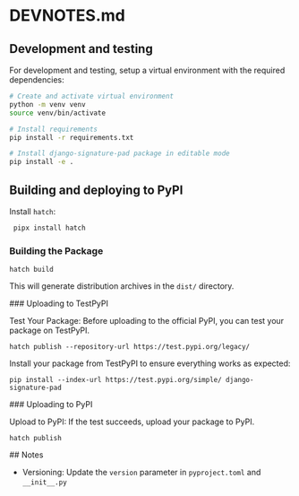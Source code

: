 # DEVNOTES.md

## Development and testing

For development and testing, setup a virtual environment with the required dependencies:

```bash
# Create and activate virtual environment
python -m venv venv
source venv/bin/activate

# Install requirements
pip install -r requirements.txt

# Install django-signature-pad package in editable mode
pip install -e .
```

## Building and deploying to PyPI

Install `hatch`:

```bash
 pipx install hatch
```

### Building the Package

`hatch build`

This will generate distribution archives in the `dist/` directory.

### Uploading to TestPyPI

Test Your Package: Before uploading to the official PyPI, you can test your package on TestPyPI.

`hatch publish --repository-url https://test.pypi.org/legacy/`

Install your package from TestPyPI to ensure everything works as expected:

`pip install --index-url https://test.pypi.org/simple/ django-signature-pad`

### Uploading to PyPI

Upload to PyPI: If the test succeeds, upload your package to PyPI.

`hatch publish`

## Notes

- Versioning: Update the `version` parameter in `pyproject.toml` and `__init__.py`
